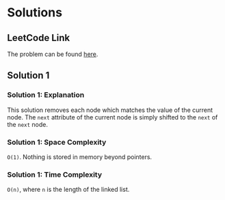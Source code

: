 # Solutions

## LeetCode Link

The problem can be found [here](https://leetcode.com/problems/remove-duplicates-from-sorted-list/).

## Solution 1

### Solution 1: Explanation

This solution removes each node which matches the value of the current node.
The `next` attribute of the current node is simply shifted to the `next` of the
`next` node.

### Solution 1: Space Complexity

`O(1)`. Nothing is stored in memory beyond pointers.

### Solution 1: Time Complexity

`O(n)`, where `n` is the length of the linked list.
